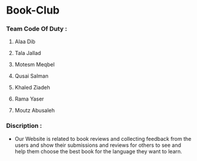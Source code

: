# Book-Club


### Team Code Of Duty :

1. Alaa Dib

2. Tala Jallad

3. Motesm Meqbel 

4. Qusai Salman

5. Khaled  Ziadeh 

6.  Rama Yaser 

7. Moutz  Abusaleh 


### Discription :
- Our Website is related to book reviews and collecting feedback from the users and show their submissions  and reviews for others to see and  help them choose the best  book for the language they want to learn.